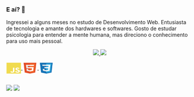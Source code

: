 ### E aí? 👋

Ingressei a alguns meses no estudo de Desenvolvimento Web. Entusiasta de tecnologia e amante dos hardwares e softwares. Gosto de estudar psicologia para entender a mente humana, mas direciono o conhecimento para uso mais pessoal.

<div align="center">
  <a href="https://github.com/HarllonSM">
  <img height="160em" src="https://github-readme-stats.vercel.app/api?username=harllonsm&show_icons=true&theme=default&include_all_commits=true&count_private=true"/>
  <img height="160em" src="https://github-readme-stats.vercel.app/api/top-langs/?username=harllonsm&layout=compact&langs_count=7&theme=default"/>
</div>
<div style="display: inline_block"><br>
  <img align="center" alt="Harllon-Js" height="30" width="40" src="https://raw.githubusercontent.com/devicons/devicon/master/icons/javascript/javascript-plain.svg">
  <img align="center" alt="Harllon-HTML" height="30" width="40" src="https://raw.githubusercontent.com/devicons/devicon/master/icons/html5/html5-original.svg">
  <img align="center" alt="Harllon-CSS" height="30" width="40" src="https://raw.githubusercontent.com/devicons/devicon/master/icons/css3/css3-original.svg">
</div>

  ##
  
<div> 
  <a href ="mailto:harllonsm@outlook.com"><img src="https://img.shields.io/badge/Microsoft_Outlook-0078D4?style=for-the-badge&logo=microsoft-outlook&logoColor=white"></a>
  <a href="https://www.linkedin.com/in/harllonsm/" target="_blank"><img src="https://img.shields.io/badge/-LinkedIn-%230077B5?style=for-the-badge&logo=linkedin&logoColor=white" target="_blank"></a> 
</div>
